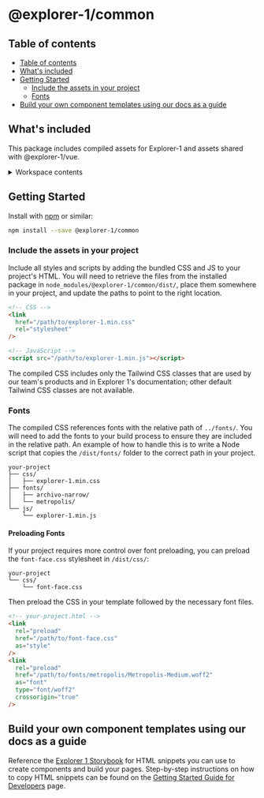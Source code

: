 # @explorer-1/common

## Table of contents

- [Table of contents](#table-of-contents)
- [What's included](#whats-included)
- [Getting Started](#getting-started)
  - [Include the assets in your project](#include-the-assets-in-your-project)
  - [Fonts](#fonts)
- [Build your own component templates using our docs as a guide](#build-your-own-component-templates-using-our-docs-as-a-guide)

## What's included

This package includes compiled assets for Explorer-1 and assets shared with @explorer-1/vue.

<details><summary>Workspace contents</summary>

```

@nasa-jpl/common/
├── dist/            <-- Compiled Assets
│ ├── css/
│ │ ├── explorer-1.min.css
│ │ └── font-face.css
│ ├
├── src/             <-- Source code, use by @explorer-1/vue
│ ├── fonts/
│ ├── images/
│ ├── js/
│ ├── public/
│ └── scss/
├── stylelint.config.js
├── tailwind.colors.ts
└── tailwind.config.ts

```

</details>

## Getting Started

Install with [npm](https://www.npmjs.com/) or similar:

```bash
npm install --save @explorer-1/common
```

### Include the assets in your project

Include all styles and scripts by adding the bundled CSS and JS to your project's HTML. You will need to retrieve the files from the installed package in `node_modules/@explorer-1/common/dist/`, place them somewhere in your project, and update the paths to point to the right location.

```html
<!-- CSS -->
<link
  href="/path/to/explorer-1.min.css"
  rel="stylesheet"
/>

<!-- JavaScript -->
<script src="/path/to/explorer-1.min.js"></script>
```

The compiled CSS includes only the Tailwind CSS classes that are used by our team's products and in Explorer 1's documentation; other default Tailwind CSS classes are not available.

### Fonts

The compiled CSS references fonts with the relative path of `../fonts/`. You will need to add the fonts to your build process to ensure they are included in the relative path. An example of how to handle this is to write a Node script that copies the `/dist/fonts/` folder to the correct path in your project.

```
your-project
├── css/
│   ├── explorer-1.min.css
├── fonts/
│   ├── archivo-narrow/
│   └── metropolis/
└── js/
    └── explorer-1.min.js
```

#### Preloading Fonts

If your project requires more control over font preloading, you can preload the `font-face.css` stylesheet in `/dist/css/`:

```
your-project
└── css/
    └── font-face.css
```

Then preload the CSS in your template followed by the necessary font files.

```html
<!-- your-project.html -->
<link
  rel="preload"
  href="/path/to/font-face.css"
  as="style"
/>
<link
  rel="preload"
  href="/path/to/fonts/metropolis/Metropolis-Medium.woff2"
  as="font"
  type="font/woff2"
  crossorigin="true"
/>
```

## Build your own component templates using our docs as a guide

Reference the [Explorer 1 Storybook](https://nasa-jpl.github.io/explorer-1/) for HTML snippets you can use to create components and build your pages. Step-by-step instructions on how to copy HTML snippets can be found on the [Getting Started Guide for Developers](https://nasa-jpl.github.io/explorer-1/?path=/docs/getting-started-developer--docs#components-and-html-templates) page.
